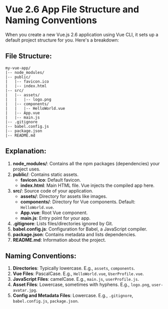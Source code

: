 
# Vue 2.6 App File Structure and Naming Conventions

When you create a new Vue.js 2.6 application using Vue CLI, it sets up a default project structure for you. Here's a breakdown:

## File Structure:

```
my-vue-app/
|-- node_modules/
|-- public/
|   |-- favicon.ico
|   |-- index.html
|-- src/
|   |-- assets/
|   |   |-- logo.png
|   |-- components/
|   |   |-- HelloWorld.vue
|   |-- App.vue
|   |-- main.js
|-- .gitignore
|-- babel.config.js
|-- package.json
|-- README.md
```

## Explanation:

1. **node_modules/**: Contains all the npm packages (dependencies) your project uses.
2. **public/**: Contains static assets.
   - **favicon.ico**: Default favicon.
   - **index.html**: Main HTML file. Vue injects the compiled app here.
3. **src/**: Source code of your application.
   - **assets/**: Directory for assets like images.
   - **components/**: Directory for Vue components. Default: `HelloWorld.vue`.
   - **App.vue**: Root Vue component.
   - **main.js**: Entry point for your app.
4. **.gitignore**: Lists files/directories ignored by Git.
5. **babel.config.js**: Configuration for Babel, a JavaScript compiler.
6. **package.json**: Contains metadata and lists dependencies.
7. **README.md**: Information about the project.

## Naming Conventions:

1. **Directories**: Typically lowercase. E.g., `assets`, `components`.
2. **Vue Files**: PascalCase. E.g., `HelloWorld.vue`, `UserProfile.vue`.
3. **JavaScript Files**: camelCase. E.g., `main.js`, `userProfile.js`.
4. **Asset Files**: Lowercase, sometimes with hyphens. E.g., `logo.png`, `user-avatar.jpg`.
5. **Config and Metadata Files**: Lowercase. E.g., `.gitignore`, `babel.config.js`, `package.json`.

